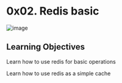 # 0x02. Redis basic

![image](https://github.com/user-attachments/assets/f4fc1526-559e-45f8-89d4-fc31c08d53f1)



## Learning Objectives

Learn how to use redis for basic operations

Learn how to use redis as a simple cache
